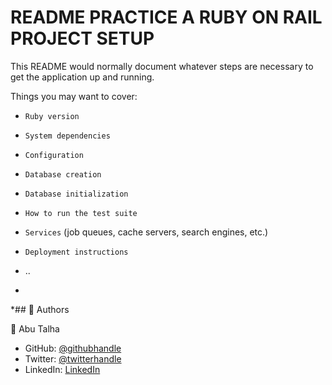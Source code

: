 # README PRACTICE A RUBY ON RAIL PROJECT SETUP

This README would normally document whatever steps are necessary to get the
application up and running.

Things you may want to cover:

* `Ruby version`

* `System dependencies`

* `Configuration`

* `Database creation`

* `Database initialization`

* `How to run the test suite`

* `Services` (job queues, cache servers, search engines, etc.)

* `Deployment instructions`

* ..
*
*## 👥 Authors <a name="authors"></a>


👤 Abu Talha

- GitHub: [@githubhandle](https://github.com/AbuTalha3)
- Twitter: [@twitterhandle](https://twitter.com/AbuTalha8T)
- LinkedIn: [LinkedIn](https://www.linkedin.com/in/abu-talha-8203b252/)
